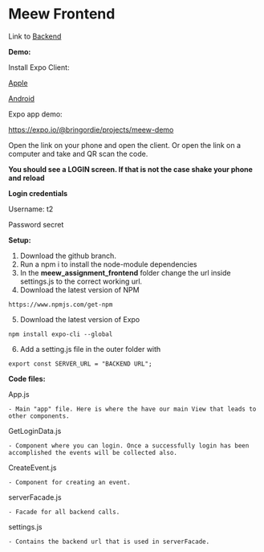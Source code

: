 # Meew Frontend

Link to [Backend](https://github.com/Bringordie/meew_assignment_backend)

****Demo:****

Install Expo Client:

[Apple](https://apps.apple.com/us/app/expo-client/id982107779)

[Android](https://play.google.com/store/apps/details?id=host.exp.exponent&hl=en&gl=US)

Expo app demo:

https://expo.io/@bringordie/projects/meew-demo

Open the link on your phone and open the client. Or open the link on a computer and take and QR scan the code.

**You should see a LOGIN screen. If that is not the case shake your phone and reload**

**Login credentials**

Username: t2

Password secret

****Setup:****

1. Download the github branch.
2. Run a npm i to install the node-module dependencies
3. In the **meew_assignment_frontend** folder change the url inside settings.js to the correct working url.
4. Download the latest version of NPM

```
https://www.npmjs.com/get-npm
```

5. Download the latest version of Expo

```
npm install expo-cli --global
```

6. Add a setting.js file in the outer folder with

```
export const SERVER_URL = "BACKEND URL";
```

****Code files:****

App.js

    - Main "app" file. Here is where the have our main View that leads to other components.

GetLoginData.js

    - Component where you can login. Once a successfully login has been accomplished the events will be collected also.

CreateEvent.js

    - Component for creating an event.

serverFacade.js

    - Facade for all backend calls.

settings.js

    - Contains the backend url that is used in serverFacade.

